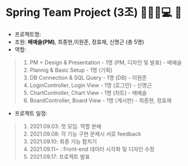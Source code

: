 # Spring Team Project (3조)  🧑‍🤝‍🧑💻 💪

* 프로젝트명: 
* 조원: **배예슬(PM)**, 최종현,이원준, 정효재, 신명근 (총 5명)
* 역할: 
> 1. PM + Design & Presentation - 1명 (PM, 디자인 및 발표) - 배예슬
>  2. Plannig & Basic Setup - 1명 (기획) 
> 3. DB Connection & SQL Query - 1명 (DB) - 이원준
>  4. LoginController, Login View - 1명 (로그인) - 신명근
>  5. ChartController, Chart View - 1명 (차트) - 배예슬
>  6. BoardController, Board View - 1명 (게시판) - 최종현, 정효재

* 프로젝트 일정:
>  1. 2021.09.03: 첫 모임. 역할 분배
>  2. 2021.09.08: 각 기능 구현 문제시 서로 feedback 
>  3. 2021.09.10: 최종 기능 합치기
>  4. 2021.09.11~ : Front-end 데이터 시각화 및 디자인 수정
>  5. 2021.09.17: 프로젝트 발표
